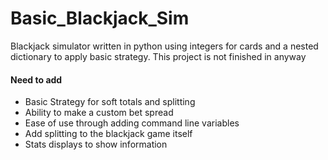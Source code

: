 # Basic_Blackjack_Sim
Blackjack simulator written in python using integers for cards and a nested dictionary to apply basic strategy.
This project is not finished in anyway

#### Need to add
- Basic Strategy for soft totals and splitting
- Ability to make a custom bet spread
- Ease of use through adding command line variables
- Add splitting to the blackjack game itself
- Stats displays to show information
